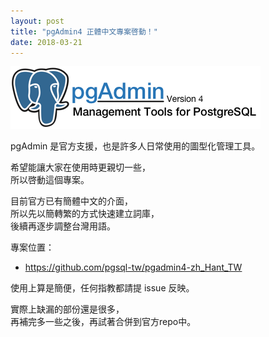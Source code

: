 ```yaml
---
layout: post
title: "pgAdmin4 正體中文專案啓動！"
date: 2018-03-21
---
```

![](/assets/posts/pgadmin4_welcome_logo.png)

pgAdmin 是官方支援，也是許多人日常使用的圖型化管理工具。

希望能讓大家在使用時更親切一些，<br/>
所以啓動這個專案。

目前官方已有簡體中文的介面，<br/>
所以先以簡轉繁的方式快速建立詞庫，<br/>
後續再逐步調整台灣用語。

專案位置：
- https://github.com/pgsql-tw/pgadmin4-zh_Hant_TW

使用上算是簡便，任何指教都請提 issue 反映。

實際上缺漏的部份還是很多，<br/>
再補完多一些之後，再試著合併到官方repo中。
